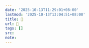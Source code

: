 ```yaml
---
date: '2025-10-13T11:29:01+08:00'
lastmod: '2025-10-13T13:04:51+08:00'
title: 󰟳
url: 󰟳
tags: []
src:
note:
---
```

